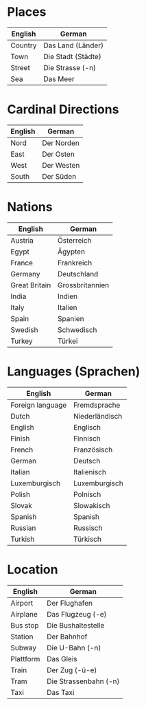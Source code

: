 # Places
English | German
------------ | ------------
Country | Das Land (Länder)
Town | Die Stadt (Städte)
Street | Die Strasse (-n)
Sea | Das Meer

# Cardinal Directions
English | German
------------ | ------------
Nord | Der Norden
East | Der Osten
West | Der Westen
South | Der Süden

# Nations
English | German
------------ | ------------
Austria | Österreich
Egypt | Ägypten
France | Frankreich
Germany | Deutschland
Great Britain |Grossbritannien
India | Indien
Italy | Italien
Spain | Spanien
Swedish | Schwedisch
Turkey | Türkei

# Languages (Sprachen)
English | German
------------ | ------------
Foreign language | Fremdsprache
Dutch | Niederländisch
English | Englisch
Finish | Finnisch
French | Französisch
German | Deutsch
Italian | Italienisch
Luxemburgisch | Luxemburgisch
Polish | Polnisch
Slovak | Slowakisch
Spanish | Spanish
Russian | Russisch
Turkish | Türkisch

# Location
English | German
------------ | ------------
Airport | Der Flughafen
Airplane | Das Flugzeug (-e)
Bus stop | Die Bushaltestelle
Station | Der Bahnhof
Subway | Die U-Bahn (-n)
Plattform | Das Gleis
Train | Der Zug (-ü-e)
Tram | Die Strassenbahn (-n)
Taxi | Das Taxi